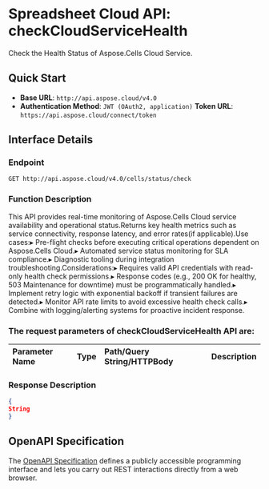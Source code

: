 # **Spreadsheet Cloud API: checkCloudServiceHealth**

Check the Health Status of Aspose.Cells Cloud Service. 


## **Quick Start**

- **Base URL**: `http://api.aspose.cloud/v4.0`
- **Authentication Method**: `JWT (OAuth2, application)`  **Token URL**: `https://api.aspose.cloud/connect/token`
## **Interface Details**

### **Endpoint** 

```
GET http://api.aspose.cloud/v4.0/cells/status/check
```
### **Function Description**
This API provides real-time monitoring of Aspose.Cells Cloud service availability and operational status.Returns key health metrics such as service connectivity, response latency, and error rates(if applicable).Use cases:▸ Pre-flight checks before executing critical operations dependent on Aspose.Cells Cloud.▸ Automated service status monitoring for SLA compliance.▸ Diagnostic tooling during integration troubleshooting.Considerations:▸ Requires valid API credentials with read-only health check permissions.▸ Response codes (e.g., 200 OK for healthy, 503 Maintenance for downtime) must be programmatically handled.▸ Implement retry logic with exponential backoff if transient failures are detected.▸ Monitor API rate limits to avoid excessive health check calls.▸ Combine with logging/alerting systems for proactive incident response.

### The request parameters of **checkCloudServiceHealth** API are: 

| Parameter Name | Type | Path/Query String/HTTPBody | Description | 
| :- | :- | :- |:- | 

### **Response Description**
```json
{
String
}
```


## OpenAPI Specification

The [OpenAPI Specification](https://reference.aspose.cloud/cells/#/CellsStatusController/CheckCloudServiceHealth) defines a publicly accessible programming interface and lets you carry out REST interactions directly from a web browser.


